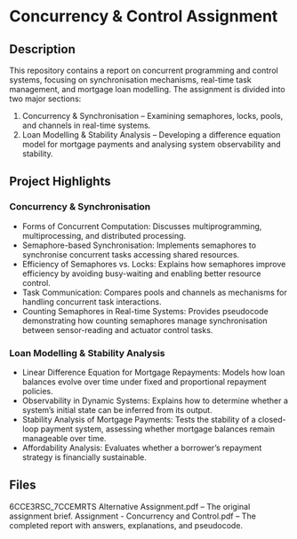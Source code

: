 # Concurrency & Control Assignment

## Description
This repository contains a report on concurrent programming and control systems, focusing on synchronisation mechanisms, real-time task management, and mortgage loan modelling. The assignment is divided into two major sections:
1. Concurrency & Synchronisation – Examining semaphores, locks, pools, and channels in real-time systems.
2. Loan Modelling & Stability Analysis – Developing a difference equation model for mortgage payments and analysing system observability and stability.

## Project Highlights
### Concurrency & Synchronisation
- Forms of Concurrent Computation: Discusses multiprogramming, multiprocessing, and distributed processing.
- Semaphore-based Synchronisation: Implements semaphores to synchronise concurrent tasks accessing shared resources.
- Efficiency of Semaphores vs. Locks: Explains how semaphores improve efficiency by avoiding busy-waiting and enabling better resource control.
- Task Communication: Compares pools and channels as mechanisms for handling concurrent task interactions.
- Counting Semaphores in Real-time Systems: Provides pseudocode demonstrating how counting semaphores manage synchronisation between sensor-reading and actuator control tasks.
### Loan Modelling & Stability Analysis
- Linear Difference Equation for Mortgage Repayments: Models how loan balances evolve over time under fixed and proportional repayment policies.
- Observability in Dynamic Systems: Explains how to determine whether a system’s initial state can be inferred from its output.
- Stability Analysis of Mortgage Payments: Tests the stability of a closed-loop payment system, assessing whether mortgage balances remain manageable over time.
- Affordability Analysis: Evaluates whether a borrower’s repayment strategy is financially sustainable.

## Files
6CCE3RSC_7CCEMRTS Alternative Assignment.pdf – The original assignment brief.
Assignment - Concurrency and Control.pdf – The completed report with answers, explanations, and pseudocode.
